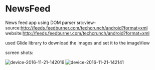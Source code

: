 # NewsFeed
News feed app using DOM parser
src:view-source:http://feeds.feedburner.com/techcrunch/android?format=xml
website:http://feeds.feedburner.com/techcrunch/android?format=xml

used Glide library to download the images and set it to the imageView 


screen shots:

![device-2016-11-21-142016](https://cloud.githubusercontent.com/assets/22624799/20499367/d231737c-aff6-11e6-9a49-923143eae2a2.png)
![device-2016-11-21-142141](https://cloud.githubusercontent.com/assets/22624799/20499368/d23dfbb0-aff6-11e6-86c0-c3daefc5e060.png)
